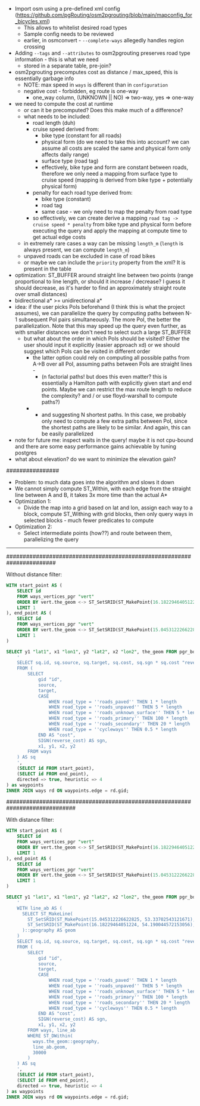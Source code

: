 - Import osm using a pre-defined xml config (https://github.com/pgRouting/osm2pgrouting/blob/main/mapconfig_for_bicycles.xml)
  - This allows to whitelist desired road types
  - Sample config needs to be reviewed
  - earlier, in osmconvert - `--complete-ways` allegedly handles region crossing
- Adding `--tags` and `--attributes` to osm2pgrouting preserves road type information - this is what we need
  - stored in a separate table, pre-join?
- osm2pgrouting precomputes cost as distance / max_speed, this is essentially garbage info
  - NOTE: max speed in `ways` is different than in `configuration`
  - negative cost - forbidden, eg route is one-way
    - one_way column, (UNKNOWN || NO) => two-way, yes => one-way
- we need to compute the cost at runtime 
  - or can it be precomputed? Does this make much of a difference?
  - what needs to be included:
    - road length (duh)
    - cruise speed derived from:
      - bike type (constant for all roads)
      - physical form (do we need to take this into account? we can assume all costs are scaled the same and physical form only affects daily range)
      - surface type (road tag)
      - effectively, bike type and form are constant between roads, therefore we only need a mapping from surface type to cruise speed (mapping is derived from bike type + potentially physical form)
    - penalty for each road type derived from:
      - bike type (constant)
      - road tag
      - same case - we only need to map the penalty from road type
    - so effectively, we can create derive a mapping `road tag -> cruise speed * penalty` from bike type and physical form before executing the query and apply the mapping at compute time to get actual edge costs
  - in extremely rare cases a way can be missing `length_m` (`length` is always present, we can compute `length_m`)
  - unpaved roads can be excluded in case of road bikes
  - or maybe we can include the `priority` property from the xml? It is present in the table
- optimization: ST_BUFFER around straight line between two points (range proportional to line length, or should it increase / decrease? I guess it should decrease, as it's harder to find an approximately straight route over small distances)
- bidirectional a* >= unidirectional a*
- idea: if the user picks PoIs beforehand (I think this is what the project assumes), we can parallelize the query by computing paths between N-1 subsequent PoI pairs simultaneously. The more PoI, the better the parallelization. Note that this may speed up the query even further, as with smaller distances we don't need to select such a large ST_BUFFER
  - but what about the order in which PoIs should be visited? Either the user should input it explicitly (easier approach xd) or we should suggest which PoIs can be visited in different order
    - the latter option could rely on computing all possible paths from A->B over all PoI, assuming paths between PoIs are straight lines - 
      - (n factorial paths! but does this even matter? this is essentially a Hamilton path with explicitly given start and end points. Maybe we can restrict the max route length to reduce the complexity? and / or use floyd-warshall to compute paths?)
    - - and suggesting N shortest paths. In this case, we probably only need to compute a few extra paths between PoI, since the shortest paths are likely to be similar. And again, this can be easily parallelized
- note for future me: inspect waits in the query! maybe it is not cpu-bound and there are some easy performance gains achievable by tuning postgres
- what about elevation? do we want to minimize the elevation gain? 


################

- Problem: to much data goes into the algorithm and slows it down
- We cannot simply compute ST_Within, with each edge from the straight line between A and B, it takes 3x more time than the actual A*
- Optimization 1:
  - Divide the map into a grid based on lat and lon, assign each way to a block, compute ST_Withing with grid blocks, then only query ways in selected blocks - much fewer predicates to compute
- Optimization 2:
  - Select intermediate points (how??) and route between them, parallelizing the query

---


#######################################################################

Without distance filter:

```sql
WITH start_point AS (
    SELECT id
    FROM ways_vertices_pgr "vert"
    ORDER BY vert.the_geom <-> ST_SetSRID(ST_MakePoint(16.18229464051224, 54.190044572153056), 4326)::geometry ASC
    LIMIT 1
), end_point AS (
    SELECT id
    FROM ways_vertices_pgr "vert"
    ORDER BY vert.the_geom <-> ST_SetSRID(ST_MakePoint(15.045312226622825, 53.33702543121671), 4326)::geometry ASC
    LIMIT 1
)

SELECT y1 "lat1", x1 "lon1", y2 "lat2", x2 "lon2", the_geom FROM pgr_bdastar(
	'
	SELECT sq.id, sq.source, sq.target, sq.cost, sq.sgn * sq.cost "reverse_cost", sq.x1, sq.y1, sq.x2, sq.y2
	FROM (
		SELECT 
			gid "id",
			source,
			target,
			CASE
				WHEN road_type = ''roads_paved'' THEN 1 * length
				WHEN road_type = ''roads_unpaved'' THEN 5 * length
				WHEN road_type = ''roads_unknown_surface'' THEN 5 * length
				WHEN road_type = ''roads_primary'' THEN 100 * length
				WHEN road_type = ''roads_secondary'' THEN 20 * length
				WHEN road_type = ''cycleways'' THEN 0.5 * length
			END AS "cost",
			SIGN(reverse_cost) AS sgn,
			x1, y1, x2, y2
		FROM ways
	) AS sq
	',
	(SELECT id FROM start_point),
	(SELECT id FROM end_point),
	directed => true, heuristic => 4
) as waypoints
INNER JOIN ways rd ON waypoints.edge = rd.gid;
```

#############################################################################


With distance filter:

```sql
WITH start_point AS (
    SELECT id
    FROM ways_vertices_pgr "vert"
    ORDER BY vert.the_geom <-> ST_SetSRID(ST_MakePoint(16.18229464051224, 54.190044572153056), 4326)::geometry ASC
    LIMIT 1
), end_point AS (
    SELECT id
    FROM ways_vertices_pgr "vert"
    ORDER BY vert.the_geom <-> ST_SetSRID(ST_MakePoint(15.045312226622825, 53.33702543121671), 4326)::geometry ASC
    LIMIT 1
)

SELECT y1 "lat1", x1 "lon1", y2 "lat2", x2 "lon2", the_geom FROM pgr_bdastar(
	'
	WITH line_ab AS (
	  SELECT ST_MakeLine(
	    ST_SetSRID(ST_MakePoint(15.045312226622825, 53.33702543121671), 4326),
	    ST_SetSRID(ST_MakePoint(16.18229464051224, 54.190044572153056), 4326)
	  )::geography AS geom
	)
	SELECT sq.id, sq.source, sq.target, sq.cost, sq.sgn * sq.cost "reverse_cost", sq.x1, sq.y1, sq.x2, sq.y2
	FROM (
		SELECT 
			gid "id",
			source,
			target,
			CASE
				WHEN road_type = ''roads_paved'' THEN 1 * length
				WHEN road_type = ''roads_unpaved'' THEN 5 * length
				WHEN road_type = ''roads_unknown_surface'' THEN 5 * length
				WHEN road_type = ''roads_primary'' THEN 100 * length
				WHEN road_type = ''roads_secondary'' THEN 20 * length
				WHEN road_type = ''cycleways'' THEN 0.5 * length
			END AS "cost",
			SIGN(reverse_cost) AS sgn,
			x1, y1, x2, y2
		FROM ways, line_ab
		WHERE ST_DWithin(
		  ways.the_geom::geography,
		  line_ab.geom,
		  30000
		)
	) AS sq
	',
	(SELECT id FROM start_point),
	(SELECT id FROM end_point),
	directed => true, heuristic => 4
) as waypoints
INNER JOIN ways rd ON waypoints.edge = rd.gid;
```
